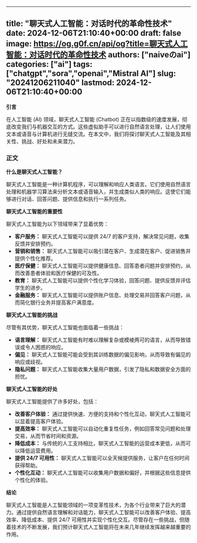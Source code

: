 
---
title: "聊天式人工智能：对话时代的革命性技术"
date: 2024-12-06T21:10:40+00:00
draft: false
image: https://og.g0f.cn/api/og?title=聊天式人工智能：对话时代的革命性技术
authors: ["naiveのai"]
categories: ["ai"]
tags: ["chatgpt","sora","openai","Mistral AI"]
slug: "20241206211040"
lastmod: 2024-12-06T21:10:40+00:00
---
**引言**

在人工智能 (AI) 领域，聊天式人工智能 (Chatbot) 正在以指数级的速度发展，彻底改变我们与机器交互的方式。这些虚拟助手可以进行自然语言处理，让人们使用文本或语音与计算机进行无缝交流。在本文中，我们将探讨聊天式人工智能及其相关性、挑战、好处和未来潜力。

### 正文

**什么是聊天式人工智能？**

聊天式人工智能是一种计算机程序，可以理解和响应人类语言。它们使用自然语言处理和机器学习算法来分析文本或语音输入，并生成类似人类的响应。这使它们能够进行对话、回答问题、提供信息和执行一系列任务。

**聊天式人工智能的重要性**

聊天式人工智能为以下领域带来了显着优势：

* **客户服务：** 聊天式人工智能可以提供 24/7 的客户支持，解决常见问题，收集反馈并安排预约。
* **营销和销售：** 聊天式人工智能可以吸引潜在客户、生成潜在客户、促进销售并提供个性化推荐。
* **医疗保健：** 聊天式人工智能可以提供健康信息、回答患者问题并安排预约，从而改善患者体验和医疗保健的可及性。
* **教育：** 聊天式人工智能可以提供个性化学习体验，回答问题、提供反馈并评估学生的进步。
* **金融服务：** 聊天式人工智能可以提供账户信息、处理交易并回答客户问题，从而简化银行业务并提高客户满意度。

**聊天式人工智能的挑战**

尽管有其优势，聊天式人工智能也面临着一些挑战：

* **语言理解：** 聊天式人工智能有时难以理解复杂或模棱两可的语言，从而导致错误或令人困惑的响应。
* **偏见：** 聊天式人工智能可能会受到其训练数据的偏见影响，从而导致有偏见的响应或歧视。
* **隐私问题：** 聊天式人工智能收集大量用户数据，引发了隐私和数据安全方面的担忧。

**聊天式人工智能的好处**

聊天式人工智能提供了许多好处，包括：

* **改善客户体验：** 通过提供快速、方便的支持和个性化互动，聊天式人工智能可以显着提高客户体验。
* **提高效率：** 聊天式人工智能可以自动化重复性任务，例如回答常见问题和处理交易，从而节省时间和资源。
* **降低成本：** 与传统的人工支持相比，聊天式人工智能的运营成本更低，从而可以降低运营费用。
* **提供 24/7 可用性：** 聊天式人工智能可以全天候提供服务，让客户在任何时间获得帮助。
* **个性化互动：** 聊天式人工智能可以收集用户数据和偏好，并根据这些信息提供个性化的体验。

**结论**

聊天式人工智能是人工智能领域的一项变革性技术，为各个行业带来了巨大的潜力。通过提供自然语言理解和对话能力，聊天式人工智能可以改善客户体验、提高效率、降低成本、提供 24/7 可用性并实现个性化交互。尽管存在一些挑战，但随着技术的不断发展，我们预计聊天式人工智能将在未来几年继续发挥越来越重要的作用。